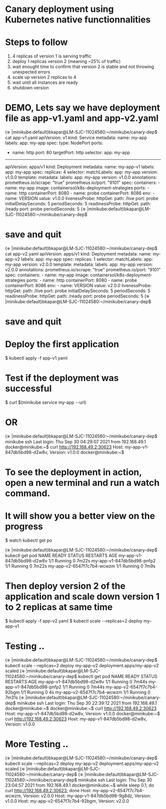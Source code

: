 # Canary deployment using Kubernetes native functionnalities

# Steps to follow
1. 4 replicas of version 1 is serving traffic
2. deploy 1 replicas version 2 (meaning ~25% of traffic)
3. wait enought time to confirm that version 2 is stable and not throwing unexpected errors
4. scale up version 2 replicas to 4
5. wait until all instances are ready
6. shutdown version

# DEMO, Lets say we have deployment file as app-v1.yaml and app-v2.yaml 
(⎈ |minikube:default)bkapar@LM-SJC-11024580:~/minikube/canary-dep$ cat app-v1.yaml 
apiVersion: v1
kind: Service
metadata:
  name: my-app
  labels:
    app: my-app
spec:
  type: NodePort
  ports:
  - name: http
    port: 80
    targetPort: http
  selector:
    app: my-app
---
apiVersion: apps/v1
kind: Deployment
metadata:
  name: my-app-v1
  labels:
    app: my-app
spec:
  replicas: 4
  selector:
    matchLabels:
      app: my-app
      version: v1.0.0
  template:
    metadata:
      labels:
        app: my-app
        version: v1.0.0
      annotations:
        prometheus.io/scrape: "true"
        prometheus.io/port: "9101"
    spec:
      containers:
      - name: my-app
        image: containersol/k8s-deployment-strategies
        ports:
        - name: http
          containerPort: 8080
        - name: probe
          containerPort: 8086
        env:
        - name: VERSION
          value: v1.0.0
        livenessProbe:
          httpGet:
            path: /live
            port: probe
          initialDelaySeconds: 5
          periodSeconds: 5
        readinessProbe:
          httpGet:
            path: /ready
            port: probe
          periodSeconds: 5
(⎈ |minikube:default)bkapar@LM-SJC-11024580:~/minikube/canary-dep$ 

# save and quit

(⎈ |minikube:default)bkapar@LM-SJC-11024580:~/minikube/canary-dep$ cat app-v2.yaml 
apiVersion: apps/v1
kind: Deployment
metadata:
  name: my-app-v2
  labels:
    app: my-app
spec:
  replicas: 1
  selector:
    matchLabels:
      app: my-app
      version: v2.0.0
  template:
    metadata:
      labels:
        app: my-app
        version: v2.0.0
      annotations:
        prometheus.io/scrape: "true"
        prometheus.io/port: "9101"
    spec:
      containers:
      - name: my-app
        image: containersol/k8s-deployment-strategies
        ports:
        - name: http
          containerPort: 8080
        - name: probe
          containerPort: 8086
        env:
        - name: VERSION
          value: v2.0.0
        livenessProbe:
          httpGet:
            path: /live
            port: probe
          initialDelaySeconds: 5
          periodSeconds: 5
        readinessProbe:
          httpGet:
            path: /ready
            port: probe
          periodSeconds: 5
(⎈ |minikube:default)bkapar@LM-SJC-11024580:~/minikube/canary-dep$ 

# save and quit

# Deploy the first application
$ kubectl apply -f app-v1.yaml

# Test if the deployment was successful
$ curl $(minikube service my-app --url)
# OR
(⎈ |minikube:default)bkapar@LM-SJC-11024580:~/minikube/canary-dep$ minikube ssh
Last login: Thu Sep 30 04:29:07 2021 from 192.168.49.1
docker@minikube:~$ curl http://192.168.49.2:30623
Host: my-app-v1-847db5bd98-d2w8v, Version: v1.0.0
docker@minikube:~$ 

# To see the deployment in action, open a new terminal and run a watch command.
# It will show you a better view on the progress
$ watch kubectl get po

(⎈ |minikube:default)bkapar@LM-SJC-11024580:~/minikube/canary-dep$ kubectl get pod
NAME                         READY   STATUS    RESTARTS   AGE
my-app-v1-847db5bd98-d2w8v   1/1     Running   0          7m22s
my-app-v1-847db5bd98-pnfp2   1/1     Running   0          7m22s
my-app-v2-6547f7c7b4-wcwzm   1/1     Running   0          7m9s

# Then deploy version 2 of the application and scale down version 1 to 2 replicas at same time
$ kubectl apply -f app-v2.yaml
$ kubectl scale --replicas=2 deploy my-app-v1

# Testing ..

(⎈ |minikube:default)bkapar@LM-SJC-11024580:~/minikube/canary-dep$ kubectl scale --replicas=2 deploy my-app-v2
deployment.apps/my-app-v2 scaled
(⎈ |minikube:default)bkapar@LM-SJC-11024580:~/minikube/canary-dep$ kubectl get pod
NAME                         READY   STATUS    RESTARTS   AGE
my-app-v1-847db5bd98-d2w8v   1/1     Running   0          7m44s
my-app-v1-847db5bd98-pnfp2   1/1     Running   0          7m44s
my-app-v2-6547f7c7b4-92bgm   1/1     Running   0          4s
my-app-v2-6547f7c7b4-wcwzm   1/1     Running   0          7m31s
(⎈ |minikube:default)bkapar@LM-SJC-11024580:~/minikube/canary-dep$ minikube ssh
Last login: Thu Sep 30 22:39:12 2021 from 192.168.49.1
docker@minikube:~$ 
docker@minikube:~$ curl http://192.168.49.2:30623
Host: my-app-v1-847db5bd98-d2w8v, Version: v1.0.0
docker@minikube:~$ curl http://192.168.49.2:30623
Host: my-app-v1-847db5bd98-d2w8v, Version: v1.0.0

# More Testing ..

(⎈ |minikube:default)bkapar@LM-SJC-11024580:~/minikube/canary-dep$ kubectl scale --replicas=2 deploy my-app-v2
deployment.apps/my-app-v2 scaled
(⎈ |minikube:default)bkapar@LM-SJC-11024580:~/minikube/canary-dep$ 
(⎈ |minikube:default)bkapar@LM-SJC-11024580:~/minikube/canary-dep$ minikube ssh
Last login: Thu Sep 30 23:04:57 2021 from 192.168.49.1
docker@minikube:~$ while sleep 0.1; do curl http://192.168.49.2:30623; done
Host: my-app-v2-6547f7c7b4-wcwzm, Version: v2.0.0
Host: my-app-v1-847db5bd98-9g8dz, Version: v1.0.0
Host: my-app-v2-6547f7c7b4-92bgm, Version: v2.0.0

